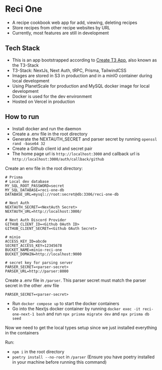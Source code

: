 # Reci One

- A recipe cookbook web app for add, viewing, deleting recipes
- Store recipes from other recipe websites by URL
- Currently, most features are still in development

## Tech Stack

- This is an app bootstrapped according to [Create T3 App](https://create.t3.gg/), also known as the T3-Stack
- T3-Stack: NextJs, Next Auth, tRPC, Prisma, TailwindCSS
- Images are stored in S3 in production and in a minIO container during local development
- Using PlanetScale for production and MySQL docker image for local development
- Docker is used for the dev environment
- Hosted on Vercel in production

## How to run

- Install docker and run the daemon
- Create a .env file in the root directory
- Generate the NEXTAUTH_SECRET and parser secret by running `openssl rand -base64 32`
- Create a Github client id and secret pair
- The home page url is `http://localhost:3000` and callback url is `http://localhost:3000/auth/callback/github`

Create an env file in the root directory:

```
# Prisma
# Local dev database
MY_SQL_ROOT_PASSWORD=secret
MY_SQL_DATABASE=reci-one-db
DATABASE_URL=mysql://root:secret@db:3306/reci-one-db

# Next Auth
NEXTAUTH_SECRET=<NextAuth Secret>
NEXTAUTH_URL=http://localhost:3000/

# Next Auth Discord Provider
GITHUB_CLIENT_ID=<Github OAuth ID>
GITHUB_CLIENT_SECRET=<Github OAuth Secret>

# minio
ACCESS_KEY_ID=abcde
SECRET_ACCESS_KEY=12345678
BUCKET_NAME=minio-reci-one
BUCKET_DOMAIN=http://localhost:9000

# secret key for parsing server
PARSER_SECRET=<parser-secret>
PARSER_URL=http://parser:8000
```

Create a .env file in `/parser`. This parser secret must match the parser secret in the other .env file

```
PARSER_SECRET=<parser-secret>
```

- Run `docker compose up` to start the docker containers
- Go into the Nextjs docker container by running `docker exec -it reci-one-next-1 bash` and run `npx prisma migrate dev` and `npx prisma db seed`

Now we need to get the local types setup since we just installed everything in the containers

Run:

- `npm i` in the root directory
- `poetry install --no-root` in `/parser` (Ensure you have poetry installed in your machine before running this command)
